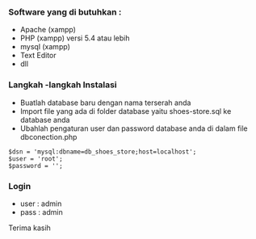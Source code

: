 ### Software yang di butuhkan : ###
* Apache (xampp)
* PHP (xampp) versi 5.4 atau lebih
* mysql (xampp)
* Text Editor
* dll

### Langkah -langkah Instalasi ###
* Buatlah database baru dengan nama terserah anda
* Import file yang ada di folder database yaitu shoes-store.sql ke database anda
* Ubahlah pengaturan user dan password database anda di dalam file dbconection.php
```
$dsn = 'mysql:dbname=db_shoes_store;host=localhost';
$user = 'root';
$password = '';
```

### Login ###
* user : admin
* pass : admin

Terima kasih